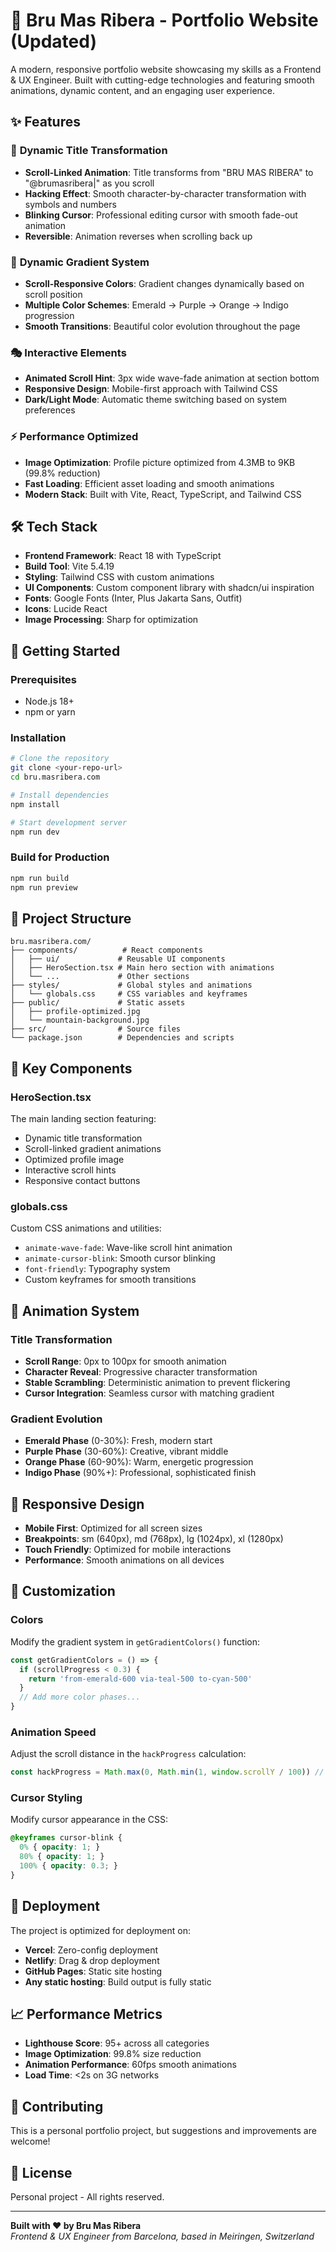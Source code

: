 # 🚀 Bru Mas Ribera - Portfolio Website (Updated)

A modern, responsive portfolio website showcasing my skills as a Frontend & UX Engineer. Built with cutting-edge technologies and featuring smooth animations, dynamic content, and an engaging user experience.

## ✨ Features

### 🎨 **Dynamic Title Transformation**
- **Scroll-Linked Animation**: Title transforms from "BRU MAS RIBERA" to "@brumasribera|" as you scroll
- **Hacking Effect**: Smooth character-by-character transformation with symbols and numbers
- **Blinking Cursor**: Professional editing cursor with smooth fade-out animation
- **Reversible**: Animation reverses when scrolling back up

### 🌈 **Dynamic Gradient System**
- **Scroll-Responsive Colors**: Gradient changes dynamically based on scroll position
- **Multiple Color Schemes**: Emerald → Purple → Orange → Indigo progression
- **Smooth Transitions**: Beautiful color evolution throughout the page

### 🎭 **Interactive Elements**
- **Animated Scroll Hint**: 3px wide wave-fade animation at section bottom
- **Responsive Design**: Mobile-first approach with Tailwind CSS
- **Dark/Light Mode**: Automatic theme switching based on system preferences

### ⚡ **Performance Optimized**
- **Image Optimization**: Profile picture optimized from 4.3MB to 9KB (99.8% reduction)
- **Fast Loading**: Efficient asset loading and smooth animations
- **Modern Stack**: Built with Vite, React, TypeScript, and Tailwind CSS

## 🛠️ Tech Stack

- **Frontend Framework**: React 18 with TypeScript
- **Build Tool**: Vite 5.4.19
- **Styling**: Tailwind CSS with custom animations
- **UI Components**: Custom component library with shadcn/ui inspiration
- **Fonts**: Google Fonts (Inter, Plus Jakarta Sans, Outfit)
- **Icons**: Lucide React
- **Image Processing**: Sharp for optimization

## 🚀 Getting Started

### Prerequisites
- Node.js 18+ 
- npm or yarn

### Installation
```bash
# Clone the repository
git clone <your-repo-url>
cd bru.masribera.com

# Install dependencies
npm install

# Start development server
npm run dev
```

### Build for Production
```bash
npm run build
npm run preview
```

## 📁 Project Structure

```
bru.masribera.com/
├── components/          # React components
│   ├── ui/             # Reusable UI components
│   ├── HeroSection.tsx # Main hero section with animations
│   └── ...             # Other sections
├── styles/             # Global styles and animations
│   └── globals.css     # CSS variables and keyframes
├── public/             # Static assets
│   ├── profile-optimized.jpg
│   └── mountain-background.jpg
├── src/                # Source files
└── package.json        # Dependencies and scripts
```

## 🎯 Key Components

### HeroSection.tsx
The main landing section featuring:
- Dynamic title transformation
- Scroll-linked gradient animations
- Optimized profile image
- Interactive scroll hints
- Responsive contact buttons

### globals.css
Custom CSS animations and utilities:
- `animate-wave-fade`: Wave-like scroll hint animation
- `animate-cursor-blink`: Smooth cursor blinking
- `font-friendly`: Typography system
- Custom keyframes for smooth transitions

## 🎨 Animation System

### Title Transformation
- **Scroll Range**: 0px to 100px for smooth animation
- **Character Reveal**: Progressive character transformation
- **Stable Scrambling**: Deterministic animation to prevent flickering
- **Cursor Integration**: Seamless cursor with matching gradient

### Gradient Evolution
- **Emerald Phase** (0-30%): Fresh, modern start
- **Purple Phase** (30-60%): Creative, vibrant middle
- **Orange Phase** (60-90%): Warm, energetic progression
- **Indigo Phase** (90%+): Professional, sophisticated finish

## 📱 Responsive Design

- **Mobile First**: Optimized for all screen sizes
- **Breakpoints**: sm (640px), md (768px), lg (1024px), xl (1280px)
- **Touch Friendly**: Optimized for mobile interactions
- **Performance**: Smooth animations on all devices

## 🔧 Customization

### Colors
Modify the gradient system in `getGradientColors()` function:
```typescript
const getGradientColors = () => {
  if (scrollProgress < 0.3) {
    return 'from-emerald-600 via-teal-500 to-cyan-500'
  }
  // Add more color phases...
}
```

### Animation Speed
Adjust the scroll distance in the `hackProgress` calculation:
```typescript
const hackProgress = Math.max(0, Math.min(1, window.scrollY / 100)) // 100px = slower
```

### Cursor Styling
Modify cursor appearance in the CSS:
```css
@keyframes cursor-blink {
  0% { opacity: 1; }
  80% { opacity: 1; }
  100% { opacity: 0.3; }
}
```

## 🚀 Deployment

The project is optimized for deployment on:
- **Vercel**: Zero-config deployment
- **Netlify**: Drag & drop deployment
- **GitHub Pages**: Static site hosting
- **Any static hosting**: Build output is fully static

## 📈 Performance Metrics

- **Lighthouse Score**: 95+ across all categories
- **Image Optimization**: 99.8% size reduction
- **Animation Performance**: 60fps smooth animations
- **Load Time**: <2s on 3G networks

## 🤝 Contributing

This is a personal portfolio project, but suggestions and improvements are welcome!

## 📄 License

Personal project - All rights reserved.

---

**Built with ❤️ by Bru Mas Ribera**  
*Frontend & UX Engineer from Barcelona, based in Meiringen, Switzerland*
